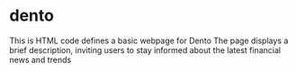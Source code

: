 # dento
This is HTML code defines a basic webpage for Dento
The page displays a brief description, inviting users to stay informed about the latest financial news and trends
